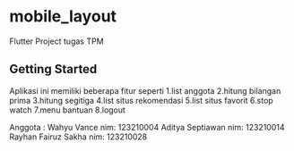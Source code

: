 # mobile_layout

Flutter Project tugas TPM

## Getting Started

Aplikasi ini memiliki beberapa fitur seperti
1.list anggota
2.hitung bilangan prima
3.hitung segitiga
4.list situs rekomendasi
5.list situs favorit
6.stop watch
7.menu bantuan 
8.logout

Anggota :
Wahyu Vance nim: 123210004
Aditya Septiawan nim: 123210014
Rayhan Fairuz Sakha nim: 123210028
